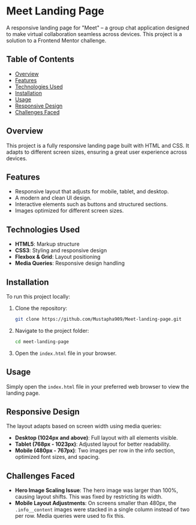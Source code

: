 # Meet Landing Page

A responsive landing page for "Meet" – a group chat application designed to make virtual collaboration seamless across devices. This project is a solution to a Frontend Mentor challenge.

## Table of Contents

- [Overview](#overview)
- [Features](#features)
- [Technologies Used](#technologies-used)
- [Installation](#installation)
- [Usage](#usage)
- [Responsive Design](#responsive-design)
- [Challenges Faced](#challenges-faced)

## Overview

This project is a fully responsive landing page built with HTML and CSS. It adapts to different screen sizes, ensuring a great user experience across devices.

## Features

- Responsive layout that adjusts for mobile, tablet, and desktop.
- A modern and clean UI design.
- Interactive elements such as buttons and structured sections.
- Images optimized for different screen sizes.

## Technologies Used

- **HTML5**: Markup structure
- **CSS3**: Styling and responsive design
- **Flexbox & Grid**: Layout positioning
- **Media Queries**: Responsive design handling

## Installation

To run this project locally:

1. Clone the repository:
   ```sh
   git clone https://github.com/Mustapha909/Meet-landing-page.git
   ```
2. Navigate to the project folder:
   ```sh
   cd meet-landing-page
   ```
3. Open the `index.html` file in your browser.

## Usage

Simply open the `index.html` file in your preferred web browser to view the landing page.

## Responsive Design

The layout adapts based on screen width using media queries:

- **Desktop (1024px and above)**: Full layout with all elements visible.
- **Tablet (768px - 1023px)**: Adjusted layout for better readability.
- **Mobile (480px - 767px)**: Two images per row in the info section, optimized font sizes, and spacing.

## Challenges Faced

- **Hero Image Scaling Issue**: The hero image was larger than 100%, causing layout shifts. This was fixed by restricting its width.
- **Mobile Layout Adjustments**: On screens smaller than 480px, the `.info__content` images were stacked in a single column instead of two per row. Media queries were used to fix this.

